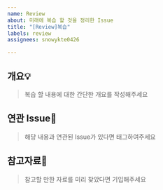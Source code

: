 ```yaml
---
name: Review
about: 미래에 복습 할 것을 정리한 Issue
title: "[Review]복습"
labels: review
assignees: snowykte0426

---
```


개요💡
---
> 복습 할 내용에 대한 간단한 개요를 작성해주세요

연관 Issue📜
---
> 해당 내용과 연관된 Issue가 있다면 태그하여주세요

참고자료📑
---
> 참고할 만한 자료를 미리 찾았다면 기입해주세요
